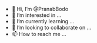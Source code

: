 - 👋 Hi, I’m @PranabBodo
- 👀 I’m interested in ...
- 🌱 I’m currently learning ...
- 💞️ I’m looking to collaborate on ...
- 📫 How to reach me ...

<!---
PranabBodo/PranabBodo is a ✨ special ✨ repository because its `README.md` (this file) appears on your GitHub profile.
You can click the Preview link to take a look at your changes.
--->
